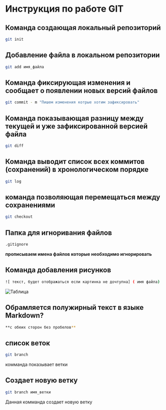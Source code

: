 # Инструкция по работе GIT


## Команда создающая локальный репозиторий
```sh 
git init
```

## Добавление файла  в локальном репозитории
```sh 
git add имя_файла
```
## Команда  фиксирующая изменения и сообщает о появлении новых версий файлов
```sh 
git commit - m "Пишем изменения котрые хотим зафиксировать"
```

## Команда показывающая разницу между текущей и уже зафиксированной версией файла
```sh 
git diff
```

## Команда выводит список всех коммитов (сохранений) в хронологическом порядке
```sh 
git log
```

##  команда позволяющая перемещаться между сохранениями
```sh 
git checkout
```


## Папка для игноривания файлов

```sh 
.gitignore
```
**прописываем имена файлов которые необходимо игнорировать**

## Команда добавления рисунков
```sh 
![ текст, будет отображаться если картинка не дочтупна] ( имя файла)
```
![Таблица](tabl1.jpg)

## Обрамляется полужирный текст в языке Markdown?

```sh 
**с обеих сторон без пробелов**
```
## список веток

```sh 
git branch
```
 комманда показывает  ветки

 ## Создает новую ветку

```sh 
git branch имя_ветки
```
Данная комманда создает новую ветку 